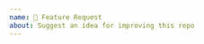 ```yaml
---
name: 🧠 Feature Request
about: Suggest an idea for improving this repo
---
```


<!--
Please provide some context on what problem you are trying to solve and how this feature is going to help.

-->
